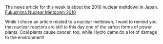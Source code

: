 The news article for this week is about the 2010 nuclear meltdown in Japan.
<a href="http://www.nytimes.com/cwire/2011/03/15/15climatewire-new-explosion-rocks-fukushima-nuclear-plant-19902.html?pagewanted=print" target="_blank">Fukushima Nuclear Meltdown 2010</a>

While I chose an article related to a nuclear meltdown, I want to remind you that nuclear reactors are still to this day one of the safest forms of power plants. Coal plants cause cancer, too, while Hydro dams do a lot of damage to the environment!